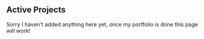 ## Active Projects
Sorry I haven't added anything here yet, once my portfolio is done this page will work!
